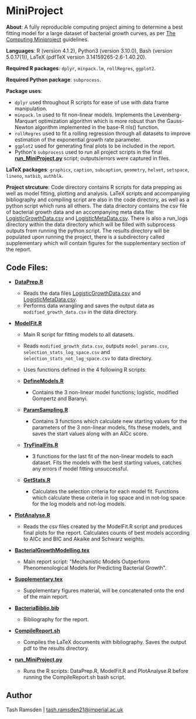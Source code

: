 # MiniProject

**About**: A fully reproducible computing project aiming to determine a best fitting model for a large dataset of bacterial growth curves, as per 
[The Computing Miniproject](https://mhasoba.github.io/TheMulQuaBio/notebooks/Appendix-MiniProj.html#) guidelines.

**Languages**: R (version 4.1.2), Python3 (version 3.10.0), Bash (version 5.0.17(1)), LaTeX (pdfTeX version 3.14159265-2.6-1.40.20).

**Required R packages**: `dplyr`, `minpack.lm`, `rollRegres`, `ggplot2`.

**Required Python package**: `subprocess`.

**Package uses**:
  * `dplyr` used throughout R scripts for ease of use with data frame manipulation.
  * `minpack.lm` used to fit non-linear models. Implements the Levenberg-Marquart optimization algorithm which is more robust
  than the Gauss-Newton algorithm implemented in the base-R nls() function.
  * `rollRegres` used to fit a rolling regression through all datasets to improve estimation of the exponential growth rate parameter.
  * `ggplot2` used for generating final plots to be included in the report.
  * Python's `subprocess` used to run all project scripts in the final [**run_MiniProject.py**](code/run_MiniProject.py) script; outputs/errors were captured in files.

**LaTeX packages**: `graphicx`, `caption`, `subcaption`, `geometry`, `helvet`, `setspace`, `lineno`, `natbib`, `authblk`.

**Project strcuture**: Code directory contains R scripts for data prepping as well as model fitting, plotting and analysis. 
LaTeX scripts and accompanying bibliography and compiling script are also in the code directory, as well as a python script which runs all others. 
The data driectory contains the csv file of bacterial growth data and an accompanying meta data file: 
[LogisticGrowthData.csv](data/LogisticGrowthData.csv) and [LogisticMetaData.csv](LogisticMetaData.csv). There is also a run_logs directory within 
the data directory which will be filled with subprocess outputs from running the python script. 
The results directory will be populated upon running the project, there is a subdirectory called supplementary which will 
contain figures for the supplementary section of the report.

## Code Files:

* [**DataPrep.R**](code/DataPrep.R)
  * Reads the data files [LogisticGrowthData.csv](data/LogisticGrowthData.csv) and [LogisticMetaData.csv](LogisticMetaData.csv).
  * Performs data wrangling and saves the output data as `modified_growth_data.csv` in the data directory.

* [**ModelFit.R**](code/ModelFit.R)
  * Main R script for fitting models to all datasets.
  * Reads `modified_growth_data.csv`, outputs `model_params.csv`, `selection_stats_log_space.csv` and `selection_stats_not_log_space.csv` to data directory.
  * Uses functions defined in the 4 following R scripts:

  * [**DefineModels.R**](code/DefineModels.R)
    * Contains the 3 non-linear model functions; logistic, modified Gompertz and Baranyi.

  * [**ParamSampling.R**](code/ParamSampling.R)
    * Contains 3 functions which calculate new starting values for the parameters of the 3 non-linear models, 
    fits these models, and saves the start values along with an AICc score.

  * [**TryFinalFits.R**](code/TryFinalFits.R)
    * 3 functions for the last fit of the non-linear models to each dataset. 
    Fits the models with the best starting values, catches any errors if model fitting unsuccessful.
  
  * [**GetStats.R**](code/GetStats.R)
    * Calculates the selection criteria for each model fit. Functions which calculate these criteria in 
    log space and in not-log space for the log models and not-log models.
  
* [**PlotAnalyse.R**](code/PlotAnalyse.R)
  * Reads the csv files created by the ModelFit.R script and produces final plots for the report. 
  Calculates counts of best models according to AICc and BIC and Akaike and Schwarz weights.
 
* [**BacterialGrowthModelling.tex**](code/BacterialGrowthModelling.tex)
  * Main report script: "Mechanistic Models Outperform Phenomenological Models for Predicting Bacterial Growth".
 
* [**Supplementary.tex**](code/Supplementary.tex)
  * Supplementary figures material, will be concatenated onto the end of the main report.
  
* [**BacteriaBiblio.bib**](code/BacteriaBiblio.bib)
  * Bibliography for the report.

* [**CompileReport.sh**](code/CompileReport.sh)
  * Compiles the LaTeX documents with bibliography. Saves the output pdf to the results directory.
  
* [**run_MiniProject.py**](code/run_MiniProject.py)
  * Runs the R scripts: DataPrep.R, ModelFit.R and PlotAnalyse.R before running the CompileReport.sh bash script.


## Author

Tash Ramsden | tash.ramsden21@imperial.ac.uk
